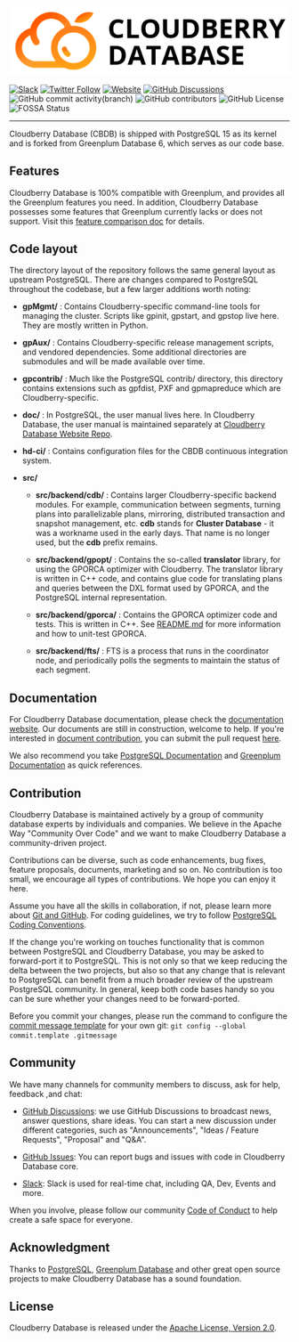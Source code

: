![Cloudberry Database](logo_cloudberry_database.png)

[![Slack](https://img.shields.io/badge/Join_Slack-6a32c9)](https://communityinviter.com/apps/cloudberrydb/welcome)
[![Twitter Follow](https://img.shields.io/twitter/follow/cloudberrydb)](https://twitter.com/cloudberrydb)
[![Website](https://img.shields.io/badge/Visit%20Website-eebc46)](https://cloudberrydb.org)
[![GitHub Discussions](https://img.shields.io/github/discussions/cloudberrydb/cloudberrydb)](https://github.com/orgs/cloudberrydb/discussions)
![GitHub commit activity(branch)](https://img.shields.io/github/commit-activity/m/cloudberrydb/cloudberrydb)
![GitHub contributors](https://img.shields.io/github/contributors/cloudberrydb/cloudberrydb)
![GitHub License](https://img.shields.io/github/license/cloudberrydb/cloudberrydb)
![FOSSA Status](https://app.fossa.com/api/projects/git%2Bgithub.com%2Fcloudberrydb%2Fcloudberrydb.svg?type=shield)

---------

Cloudberry Database (CBDB) is shipped with PostgreSQL 15 as its kernel
and is forked from Greenplum Database 6, which serves as our code
base.

## Features

Cloudberry Database is 100% compatible with Greenplum, and provides
all the Greenplum features you need. In addition, Cloudberry Database
possesses some features that Greenplum currently lacks or does not
support. Visit this [feature comparison
doc](https://cloudberrydb.org/docs/cbdb-vs-gp-features) for details.

## Code layout

The directory layout of the repository follows the same general layout
as upstream PostgreSQL. There are changes compared to PostgreSQL
throughout the codebase, but a few larger additions worth noting:

* __gpMgmt/__ : Contains Cloudberry-specific command-line tools for
    managing the cluster. Scripts like gpinit, gpstart, and gpstop
    live here. They are mostly written in Python.

* __gpAux/__ : Contains Cloudberry-specific release management
    scripts, and vendored dependencies. Some additional directories
    are submodules and will be made available over time.

* __gpcontrib/__ : Much like the PostgreSQL contrib/ directory, this
    directory contains extensions such as gpfdist, PXF and gpmapreduce
    which are Cloudberry-specific.

* __doc/__ : In PostgreSQL, the user manual lives here. In Cloudberry
    Database, the user manual is maintained separately at [Cloudberry
    Database Website
    Repo](https://github.com/cloudberrydb/cloudberrydb-site/tree/main).

* __hd-ci/__ : Contains configuration files for the CBDB continuous
    integration system.

* __src/__

  * __src/backend/cdb/__ : Contains larger Cloudberry-specific backend
    modules. For example, communication between segments, turning
    plans into parallelizable plans, mirroring, distributed
    transaction and snapshot management, etc. __cdb__ stands for
    __Cluster Database__ - it was a workname used in the early
    days. That name is no longer used, but the __cdb__ prefix remains.
  
  * __src/backend/gpopt/__ : Contains the so-called __translator__
    library, for using the GPORCA optimizer with Cloudberry. The
    translator library is written in C++ code, and contains glue code
    for translating plans and queries between the DXL format used by
    GPORCA, and the PostgreSQL internal representation.

  * __src/backend/gporca/__ : Contains the GPORCA optimizer code and
    tests. This is written in C++. See
    [README.md](src/backend/gporca/README.md) for more information and
    how to unit-test GPORCA.

  * __src/backend/fts/__ : FTS is a process that runs in the
    coordinator node, and periodically polls the segments to maintain
    the status of each segment.

## Documentation

For Cloudberry Database documentation, please check the [documentation
website](https://cloudberrydb.org/docs/cbdb-overview). Our documents
are still in construction, welcome to help. If you're interested in
[document
contribution](https://cloudberrydb.org/community/docs-contributing-guide),
you can submit the pull request
[here](https://github.com/cloudberrydb/cloudberrydb-site/tree/main/docs).

We also recommend you take [PostgreSQL
Documentation](https://www.postgresql.org/docs/) and [Greenplum
Documentation](https://docs.vmware.com/en/VMware-Greenplum/6/greenplum-database/landing-index.html#differences-compared-to-open-source-greenplum-database)
as quick references.

## Contribution

Cloudberry Database is maintained actively by a group of community
database experts by individuals and companies. We believe in the
Apache Way "Community Over Code" and we want to make Cloudberry
Database a community-driven project.

Contributions can be diverse, such as code enhancements, bug fixes,
feature proposals, documents, marketing and so on. No contribution is
too small, we encourage all types of contributions. We hope you can
enjoy it here.

Assume you have all the skills in collaboration, if not, please learn
more about [Git and GitHub](https://docs.github.com). For coding
guidelines, we try to follow [PostgreSQL Coding
Conventions](postgresql.org/docs/devel/source.html).

If the change you're working on touches functionality that is common
between PostgreSQL and Cloudberry Database, you may be asked to
forward-port it to PostgreSQL. This is not only so that we keep
reducing the delta between the two projects, but also so that any
change that is relevant to PostgreSQL can benefit from a much broader
review of the upstream PostgreSQL community. In general, keep both
code bases handy so you can be sure whether your changes need to be
forward-ported.

Before you commit your changes, please run the command to configure
the [commit message
template](https://github.com/cloudberrydb/cloudberrydb/blob/main/.gitmessage)
for your own git: `git config --global commit.template .gitmessage`

## Community

We have many channels for community members to discuss, ask for help,
feedback ,and chat:

- [GitHub
  Discussions](https://github.com/orgs/cloudberrydb/discussions): we
  use GitHub Discussions to broadcast news, answer questions, share
  ideas. You can start a new discussion under different categories,
  such as "Announcements", "Ideas / Feature Requests", "Proposal" and
  "Q&A".

- [GitHub
  Issues](https://github.com/cloudberrydb/cloudberrydb/issues): You
  can report bugs and issues with code in Cloudberry Database core.

- [Slack](https://communityinviter.com/apps/cloudberrydb/welcome):
  Slack is used for real-time chat, including QA, Dev, Events and
  more.

When you involve, please follow our community [Code of
Conduct](https://cloudberrydb.org/community/coc) to help create a safe
space for everyone.

## Acknowledgment

Thanks to [PostgreSQL](https://www.postgresql.org/), [Greenplum
Database](https://greenplum.org/) and other great open source projects
to make Cloudberry Database has a sound foundation.

## License

Cloudberry Database is released under the [Apache License, Version
2.0](https://github.com/cloudberrydb/cloudberrydb/blob/main/LICENSE).